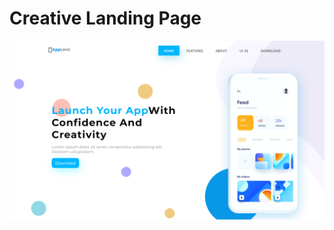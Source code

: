 # Creative Landing Page

![Preview](https://github.com/erick-brsa/creative-landing-page/blob/main/src/assets/img/preview.png)
